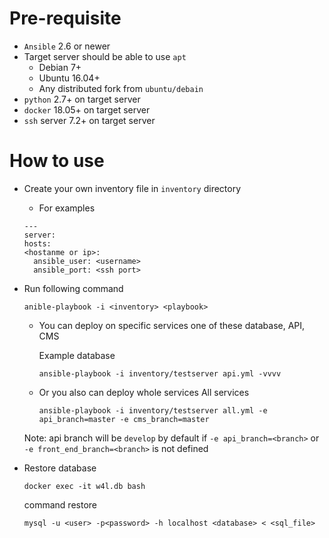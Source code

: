 # Pre-requisite
- `Ansible` 2.6 or newer
- Target server should be able to use `apt`
    - Debian 7+
    - Ubuntu 16.04+
    - Any distributed fork from `ubuntu/debain`
- `python` 2.7+ on target server
- `docker` 18.05+ on target server
- `ssh` server 7.2+ on target server

# How to use
- Create your own inventory file in `inventory` directory
    - For examples

    ```
    ---
    server:
    hosts:
    <hostanme or ip>:
      ansible_user: <username>
      ansible_port: <ssh port>
    ```
- Run following command
    ```
    anible-playbook -i <inventory> <playbook>
    ```
    - You can deploy on specific services one of these database, API, CMS
        
        Example database
        ```
        ansible-playbook -i inventory/testserver api.yml -vvvv
        ```
    - Or you also can deploy whole services
        All services
        ```
        ansible-playbook -i inventory/testserver all.yml -e api_branch=master -e cms_branch=master
        ```
    Note: api branch will be `develop` by default if `-e api_branch=<branch>` or `-e front_end_branch=<branch>` is not defined

- Restore database
  ```
  docker exec -it w4l.db bash 
  ```
  command restore
  ```
  mysql -u <user> -p<password> -h localhost <database> < <sql_file>
  ```


